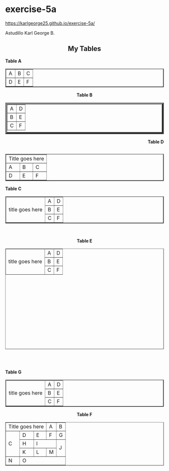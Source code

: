 # exercise-5a
 https://karlgeorge25.github.io/exercise-5a/
<Doctype html>
<html>

<body>
<p align="left">Astudillo Karl George B.<p>
<center><h2>My Tables</h2></center>

<b><p>Table A</p></b>
<table border= "2" >


  <tr>
    <td>A</td>
    <td>B</td>
    <td>C</td>
  </tr>
  <tr>
    <td>D</td>
    <td>E</td>
    <td>F</td>
  </tr>

</table>

<center><b><p>Table B</p></b></center>
<table  border= "6"  align="center" height="100">


  <tr>
    <td>A</td>
    <td>D</td>
  </tr>
  <tr>
  <td>B</td>
  <td>E</td>
  </tr>

  <tr>
    <td>C</td>
    <td>F</td>
  </tr>
</table>

<b><p align="right">Table D</p></b>
<table border= "2" align="right" >

 <tr>
    <td colspan="3">Title goes here</td>

  </tr>
  
  <tr>
    <td>A</td>
    <td>B</td>
    <td>C</td>
  </tr>
  <tr>
    <td>D</td>
    <td>E</td>
    <td>F</td>
  </tr>

</table>
<br>
<br>
<b><p align="top-right">Table C</p></b>
<table border= "2" >
<tr>
<td rowspan="4">title goes here</td>
</tr>

   <tr>
    <td>A</td>
    <td>D</td>
  </tr>
  <tr>
  <td>B</td>
  <td>E</td>
  </tr>

  <tr>
    <td>C</td>
    <td>F</td>
  </tr>

</table>
<br>
<b><p align="center">Table E</p></b>
<table align="center" border= "1" width="320" height="320" cellpadding="40" >
<tr>
<td rowspan="5" colspan="2" >title goes here</td>
</tr>

   <tr>
    <td>A</td>
    <td>D</td>
  </tr>
  <tr>
  <td>B</td>
  <td>E</td>
  </tr>

  <tr>
    <td>C</td>
    <td>F</td>
  </tr>
</table>
<br>
<br>
<b><p align="left">Table G</p></b>
<table border= "2" cellspacing="15" >
<tr>
<td rowspan="4">title goes here</td>
</tr>

   <tr>
    <td>A</td>
    <td>D</td>
  </tr>
  <tr>
  <td>B</td>
  <td>E</td>
  </tr>

  <tr>
    <td>C</td>
    <td>F</td>
  </tr>

</table>
<b><p align="center">Table F</p></b>
<table border= "1" align="center" >

 <tr>
    <td colspan="3">Title goes here</td>
    <td>A</td>
    <td>B</td>
  </tr>
  
  <tr>
    <td rowspan="3">C</td>
	    <td>D</td>
    <td>E</td>
    <td>F</td>
	    <td>G</td>
  </tr>
  <tr>
    <td>H</td>
    <td colspan="2">I</td>
			<td rowspan="2">J</td>
  </tr>
  <tr>
    <td>K</td>
    <td>L</td>
	    <td colspan="1">M</td>

  </tr>
<tr>
		<td>N</td>
		<td colspan="4">O</td>
</tr>
</table>
</body>
</html>
